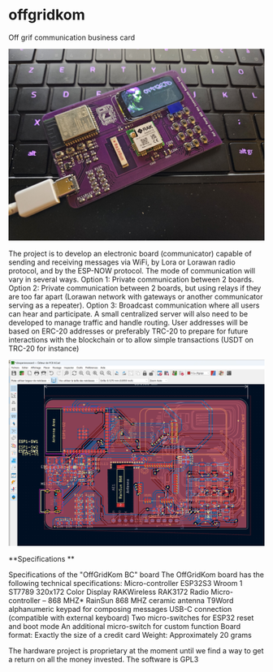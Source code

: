 # offgridkom
Off grif communication business card

<img src="https://github.com/ccadic/offgricom/blob/main/20230813_010139.jpg">

The project is to develop an electronic board (communicator) capable of sending and receiving messages via WiFi, by Lora or Lorawan radio protocol, and by the ESP-NOW protocol. The mode of communication will vary in several ways. Option 1: Private communication between 2 boards. Option 2: Private communication between 2 boards, but using relays if they are too far apart (Lorawan network with gateways or another communicator serving as a repeater). Option 3: Broadcast communication where all users can hear and participate. A small centralized server will also need to be developed to manage traffic and handle routing. User addresses will be based on ERC-20 addresses or preferably TRC-20 to prepare for future interactions with the blockchain or to allow simple transactions (USDT on TRC-20 for instance)

<img src="https://github.com/ccadic/offgricom/blob/main/demo4.jpg">

**Specifications
**

Specifications of the "OffGridKom BC" board
The OffGridKom board has the following technical specifications:
Micro-controller ESP32S3 Wroom 1
ST7789 320x172 Color Display
RAKWireless RAK3172 Radio Micro-controller – 868 MHZ*
RainSun 868 MHZ ceramic antenna
T9Word alphanumeric keypad for composing messages
USB-C connection (compatible with external keyboard)
Two micro-switches for ESP32 reset and boot mode
An additional micro-switch for custom function
Board format: Exactly the size of a credit card
Weight: Approximately 20 grams



The hardware project is proprietary at the moment until we find a way to get a return on all the money invested. 
The software is GPL3

